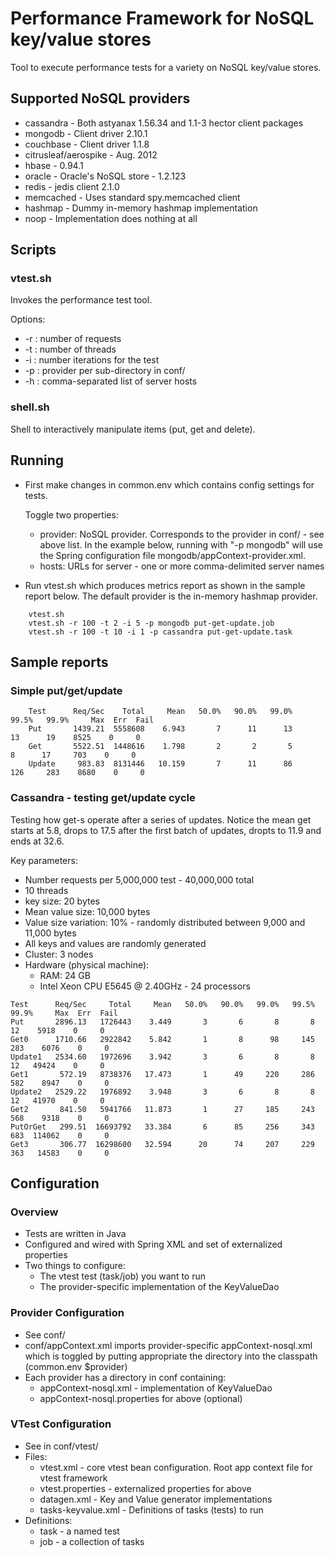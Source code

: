 
# Performance Framework for NoSQL key/value stores

Tool to execute performance tests for a variety on NoSQL key/value stores.

## Supported NoSQL providers
* cassandra - Both astyanax 1.56.34 and 1.1-3 hector client packages
* mongodb - Client driver 2.10.1
* couchbase - Client driver 1.1.8
* citrusleaf/aerospike - Aug. 2012
* hbase - 0.94.1
* oracle - Oracle's NoSQL store - 1.2.123
* redis - jedis client 2.1.0
* memcached - Uses standard spy.memcached client
* hashmap - Dummy in-memory hashmap implementation
* noop - Implementation does nothing at all

## Scripts

### vtest.sh 

Invokes the performance test tool.

Options:

  *   -r : number of requests
  *   -t : number of threads
  *   -i : number iterations for the test
  *   -p : provider per sub-directory in conf/
  *   -h : comma-separated list of server hosts

### shell.sh 

Shell to interactively manipulate items (put, get and delete).

## Running 

* First make changes in common.env which contains config settings for tests.

  Toggle two properties:
    * provider: NoSQL provider. Corresponds to the provider in conf/ - see above list. In the example below, running with "-p mongodb" will use the Spring configuration file mongodb/appContext-provider.xml.
    * hosts: URLs for server - one or more comma-delimited server names

* Run vtest.sh which produces metrics report as shown in the sample report below.  The default provider is the in-memory hashmap provider. 
```
    vtest.sh
    vtest.sh -r 100 -t 2 -i 5 -p mongodb put-get-update.job
    vtest.sh -r 100 -t 10 -i 1 -p cassandra put-get-update.task
```

## Sample reports

### Simple put/get/update 

```
    Test      Req/Sec    Total     Mean   50.0%   90.0%   99.0%   99.5%   99.9%     Max  Err  Fail
    Put       1439.21  5558608    6.943       7      11      13      13      19    8525    0     0
    Get       5522.51  1448616    1.798       2       2       5       8      17     703    0     0
    Update     983.83  8131446   10.159       7      11      86     126     283    8680    0     0
```

### Cassandra - testing get/update cycle

Testing how get-s operate after a series of updates. Notice the mean get starts at 5.8, drops to 17.5 after the first batch of updates,
dropts to 11.9 and ends at 32.6.

Key parameters:

* Number requests per 5,000,000 test - 40,000,000 total
* 10 threads
* key size: 20 bytes
* Mean value size: 10,000 bytes
* Value size variation: 10% - randomly distributed between 9,000 and 11,000 bytes
* All keys and values are randomly generated
* Cluster: 3 nodes
* Hardware (physical machine):
	* RAM: 24 GB
	* Intel Xeon CPU E5645 @ 2.40GHz - 24 processors

```
Test      Req/Sec     Total     Mean   50.0%   90.0%   99.0%   99.5%   99.9%     Max  Err  Fail
Put       2896.13   1726443    3.449       3       6       8       8      12    5918    0     0
Get0      1710.66   2922842    5.842       1       8      98     145     283    6076    0     0
Update1   2534.60   1972696    3.942       3       6       8       8      12   49424    0     0
Get1       572.19   8738376   17.473       1      49     220     286     582    8947    0     0
Update2   2529.22   1976892    3.948       3       6       8       8      12   41970    0     0
Get2       841.50   5941766   11.873       1      27     185     243     568    9318    0     0
PutOrGet   299.51  16693792   33.384       6      85     256     343     683  114062    0     0
Get3       306.77  16298600   32.594      20      74     207     229     363   14583    0     0
```

## Configuration
### Overview
* Tests are written in Java
* Configured and wired with Spring XML and set of externalized properties
* Two things to configure:
  * The vtest test (task/job) you want to run 
  * The provider-specific implementation of the KeyValueDao 

### Provider Configuration
* See conf/
* conf/appContext.xml imports provider-specific appContext-nosql.xml which is toggled by putting appropriate the directory into the classpath (common.env $provider)
* Each provider has a directory in conf containing:
  * appContext-nosql.xml - implementation of KeyValueDao
  * appContext-nosql.properties for above (optional)

### VTest Configuration
* See in conf/vtest/
* Files:
  * vtest.xml - core vtest bean configuration. Root app context file for vtest framework
  * vtest.properties - externalized properties for above
  * datagen.xml - Key and Value generator implementations
  * tasks-keyvalue.xml - Definitions of tasks (tests) to run
* Definitions:
  * task - a named test
  * job - a collection of tasks
